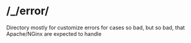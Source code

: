# /_/error/
Directory mostly for customize errors for cases so bad, but so bad, that Apache/NGinx are expected to handle
